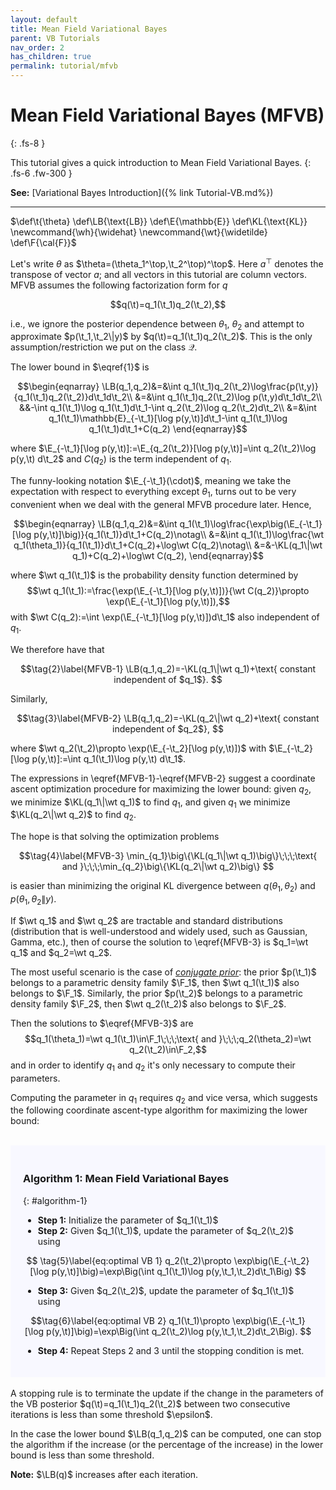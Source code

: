 ```yaml
---
layout: default
title: Mean Field Variational Bayes
parent: VB Tutorials
nav_order: 2
has_children: true
permalink: tutorial/mfvb
---
```

# **Mean Field Variational Bayes (MFVB)**
{: .fs-8 }

This tutorial gives a quick introduction to Mean Field Variational Bayes. 
{: .fs-6 .fw-300 }

**See:** [Variational Bayes Introduction]({% link Tutorial-VB.md%})

---
<!--- Define custom latex syntax -->
$\def\t{\theta}
\def\LB{\text{LB}}
\def\E{\mathbb{E}}
\def\KL{\text{KL}}
\newcommand{\wh}{\widehat}
\newcommand{\wt}{\widetilde}
\def\F{\cal{F}}$
<!-- End -->
Let's write $\theta$ as $\theta=(\theta_1^\top,\t_2^\top)^\top$. Here $a^\top$ denotes the transpose of vector $a$; and all vectors in this tutorial are column vectors.
MFVB assumes the following factorization form for $q$

$$q(\t)=q_1(\t_1)q_2(\t_2),$$

i.e., we ignore the posterior dependence between $\theta_1$, $\theta_2$ and attempt to approximate $p(\t_1,\t_2\|y)$ by $q(\t)=q_1(\t_1)q_2(\t_2)$. This is the only assumption/restriction we put on the class $\mathcal Q$.

The lower bound in $\eqref{1}$ is 

$$\begin{eqnarray}
\LB(q_1,q_2)&=&\int q_1(\t_1)q_2(\t_2)\log\frac{p(\t,y)}{q_1(\t_1)q_2(\t_2)}d\t_1d\t_2\\
&=&\int q_1(\t_1)q_2(\t_2)\log p(\t,y)d\t_1d\t_2\\
&&-\int q_1(\t_1)\log q_1(\t_1)d\t_1-\int q_2(\t_2)\log q_2(\t_2)d\t_2\\
&=&\int q_1(\t_1)\mathbb{E}_{-\t_1}[\log p(y,\t)]d\t_1-\int q_1(\t_1)\log q_1(\t_1)d\t_1+C(q_2)
\end{eqnarray}$$

where $\E_{-\t_1}[\log p(y,\t)]:=\E_{q_2(\t_2)}[\log p(y,\t)]=\int q_2(\t_2)\log p(y,\t) d\t_2$ and $C(q_2)$ is the term independent of $q_1$.

The funny-looking notation $\E_{-\t_1}(\cdot)$, meaning we take the expectation with respect to everything except $\theta_1$, turns out to be very convenient when we deal with the general MFVB procedure later.
Hence,

$$\begin{eqnarray}
\LB(q_1,q_2)&=&\int q_1(\t_1)\log\frac{\exp\big(\E_{-\t_1}[\log p(y,\t)]\big)}{q_1(\t_1)}d\t_1+C(q_2)\notag\\
&=&\int q_1(\t_1)\log\frac{\wt q_1(\theta_1)}{q_1(\t_1)}d\t_1+C(q_2)+\log\wt C(q_2)\notag\\
&=&-\KL(q_1\|\wt q_1)+C(q_2)+\log\wt C(q_2),
\end{eqnarray}$$

where $\wt q_1(\t_1)$ is the probability density function determined by
$$\wt q_1(\t_1):=\frac{\exp(\E_{-\t_1}[\log p(y,\t)])}{\wt C(q_2)}\propto \exp(\E_{-\t_1}[\log p(y,\t)]),$$
with $\wt C(q_2):=\int \exp(\E_{-\t_1}[\log p(y,\t)])d\t_1$ also independent of $q_1$.

We therefore have that

$$\tag{2}\label{MFVB-1}
\LB(q_1,q_2)=-\KL(q_1\|\wt q_1)+\text{ constant independent of $q_1$}.
$$

Similarly,

$$\tag{3}\label{MFVB-2}
\LB(q_1,q_2)=-\KL(q_2\|\wt q_2)+\text{ constant independent of $q_2$},
$$

where $\wt q_2(\t_2)\propto \exp(\E_{-\t_2}[\log p(y,\t)])$ with $\E_{-\t_2}[\log p(y,\t)]:=\int q_1(\t_1)\log p(y,\t) d\t_1$.

The expressions in \eqref{MFVB-1}-\eqref{MFVB-2} suggest a coordinate ascent optimization procedure for maximizing the lower bound: given $q_2$, we minimize $\KL(q_1\|\wt q_1)$ to find $q_1$, and given $q_1$ we minimize $\KL(q_2\|\wt q_2)$ to find $q_2$.

The hope is that solving the optimization problems

$$\tag{4}\label{MFVB-3}
\min_{q_1}\big\{\KL(q_1\|\wt q_1)\big\}\;\;\;\text{ and }\;\;\;\min_{q_2}\big\{\KL(q_2\|\wt q_2)\big\}
$$

is easier than minimizing the original KL divergence between $q(\theta_1,\theta_2)$ and $p(\theta_1,\theta_2\|y)$.

If $\wt q_1$ and $\wt q_2$ are tractable and standard distributions (distribution that is well-understood and widely used, such as Gaussian, Gamma, etc.), then of course the solution to \eqref{MFVB-3} is 
$q_1=\wt q_1$ and $q_2=\wt q_2$.

The most useful scenario is the case of [*conjugate prior*](https://en.wikipedia.org/wiki/Conjugate_prior): the prior $p(\t_1)$ belongs to a parametric density family $\F_1$, then
$\wt q_1(\t_1)$ also belongs to $\F_1$. Similarly,  the prior $p(\t_2)$ belongs to a parametric density family $\F_2$, then
$\wt q_2(\t_2)$ also belongs to $\F_2$.

Then the solutions to $\eqref{MFVB-3}$ are
$$q_1(\theta_1)=\wt q_1(\t_1)\in\F_1\;\;\;\text{ and }\;\;\;q_2(\theta_2)=\wt q_2(\t_2)\in\F_2,$$
and in order to identify $q_1$ and $q_2$ it's only necessary to compute their parameters.

Computing the parameter in $q_1$ requires $q_2$ and vice versa,
which suggests the following coordinate ascent-type algorithm for maximizing the lower bound:   
<br>
<div class="code-example" markdown="1" style="background-color:GhostWhite;padding:20px;">

### Algorithm 1: Mean Field Variational Bayes
{: #algorithm-1}

- **Step 1:** Initialize the parameter of $q_1(\t_1)$
- **Step 2:** Given $q_1(\t_1)$, update the parameter of $q_2(\t_2)$ using

$$
\tag{5}\label{eq:optimal VB 1}
q_2(\t_2)\propto \exp\big(\E_{-\t_2}[\log p(y,\t)]\big)=\exp\Big(\int q_1(\t_1)\log p(y,\t_1,\t_2)d\t_1\Big)
$$

- **Step 3:** Given $q_2(\t_2)$, update the parameter of $q_1(\t_1)$ using 

$$\tag{6}\label{eq:optimal VB 2}
q_1(\t_1)\propto \exp\big(\E_{-\t_1}[\log p(y,\t)]\big)=\exp\Big(\int q_2(\t_2)\log p(y,\t_1,\t_2)d\t_2\Big).
$$

- **Step 4:** Repeat Steps 2 and 3 until the stopping condition is met.

</div>
<br>
A stopping rule is to terminate the update if the change in the parameters of the VB posterior $q(\t)=q_1(\t_1)q_2(\t_2)$ between two consecutive iterations is less than some threshold $\epsilon$.

In the case the lower bound $\LB(q_1,q_2)$ can be computed, one can stop the algorithm if the increase (or the percentage of the increase) in the lower bound is less than some threshold. 

**Note:** $\LB(q)$ increases after each iteration.